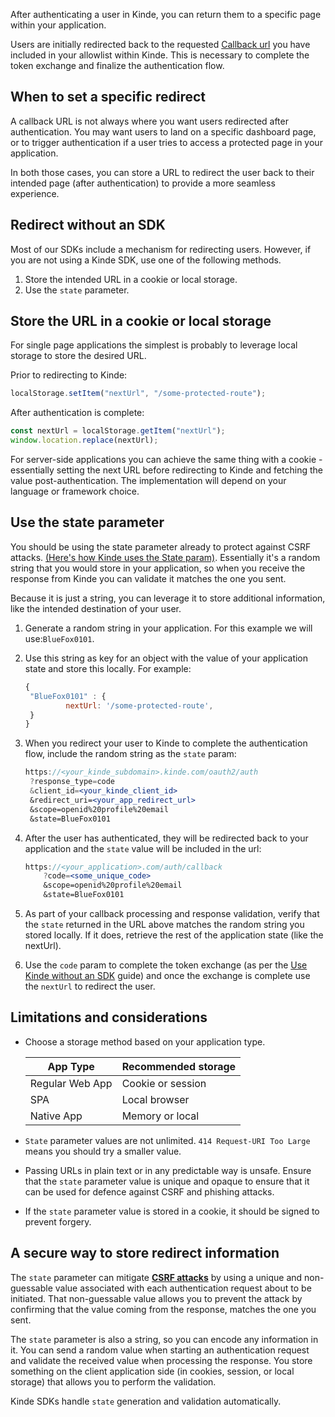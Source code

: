
After authenticating a user in Kinde, you can return them to a specific page within your application.

Users are initially redirected back to the requested [Callback url](/get-started/connect/callback-urls/) you have included in your allowlist within Kinde. This is necessary to complete the token exchange and finalize the authentication flow.

## When to set a specific redirect

A callback URL is not always where you want users redirected after authentication. You may want users to land on a specific dashboard page, or to trigger authentication if a user tries to access a protected page in your application.

In both those cases, you can store a URL to redirect the user back to their intended page (after authentication) to provide a more seamless experience.

## Redirect without an SDK

Most of our SDKs include a mechanism for redirecting users. However, if you are not using a Kinde SDK, use one of the following methods.

1. Store the intended URL in a cookie or local storage.
2. Use the `state` parameter.

## Store the URL in a cookie or local storage

For single page applications the simplest is probably to leverage local storage to store the desired URL.

Prior to redirecting to Kinde:

```jsx
localStorage.setItem("nextUrl", "/some-protected-route");
```

After authentication is complete:

```jsx
const nextUrl = localStorage.getItem("nextUrl");
window.location.replace(nextUrl);
```

For server-side applications you can achieve the same thing with a cookie - essentially setting the next URL before redirecting to Kinde and fetching the value post-authentication. The implementation will depend on your language or framework choice.

## Use the state parameter

You should be using the state parameter already to protect against CSRF attacks. [(Here's how Kinde uses the State param)](/get-started/learn-about-kinde/kinde-product-security/#csrf-protections-via-state-parameter). Essentially it's a random string that you would store in your application, so when you receive the response from Kinde you can validate it matches the one you sent.

Because it is just a string, you can leverage it to store additional information, like the intended destination of your user.

1. Generate a random string in your application. For this example we will use:`BlueFox0101`.
2. Use this string as key for an object with the value of your application state and store this locally. For example:

   ```jsx
   {
   	"BlueFox0101" : {
   			nextUrl: '/some-protected-route',
   	}
   }
   ```

3. When you redirect your user to Kinde to complete the authentication flow, include the random string as the `state` param:

   ```jsx
   https://<your_kinde_subdomain>.kinde.com/oauth2/auth
   	?response_type=code
   	&client_id=<your_kinde_client_id>
   	&redirect_uri=<your_app_redirect_url>
   	&scope=openid%20profile%20email
   	&state=BlueFox0101
   ```

4. After the user has authenticated, they will be redirected back to your application and the `state` value will be included in the url:

   ```jsx
   https://<your_application>.com/auth/callback
       ?code=<some_unique_code>
       &scope=openid%20profile%20email
       &state=BlueFox0101
   ```

5. As part of your callback processing and response validation, verify that the `state` returned in the URL above matches the random string you stored locally. If it does, retrieve the rest of the application state (like the nextUrl).
6. Use the `code` param to complete the token exchange (as per the [Use Kinde without an SDK](/developer-tools/about/using-kinde-without-an-sdk/#handling-the-callback) guide) and once the exchange is complete use the `nextUrl` to redirect the user.

## **Limitations and considerations**

- Choose a storage method based on your application type.

  | App Type        | Recommended storage |
  | --------------- | ------------------- |
  | Regular Web App | Cookie or session   |
  | SPA             | Local browser       |
  | Native App      | Memory or local     |

- `State` parameter values are not unlimited. `414 Request-URI Too Large` means you should try a smaller value.
- Passing URLs in plain text or in any predictable way is unsafe. Ensure that the `state` parameter value is unique and opaque to ensure that it can be used for defence against CSRF and phishing attacks.
- If the `state` parameter value is stored in a cookie, it should be signed to prevent forgery.

## A secure way to store redirect information

The `state` parameter can mitigate [**CSRF attacks**](https://en.wikipedia.org/wiki/Cross-site_request_forgery) by using a unique and non-guessable value associated with each authentication request about to be initiated. That non-guessable value allows you to prevent the attack by confirming that the value coming from the response, matches the one you sent.

The `state` parameter is also a string, so you can encode any information in it. You can send a random value when starting an authentication request and validate the received value when processing the response. You store something on the client application side (in cookies, session, or local storage) that allows you to perform the validation.

Kinde SDKs handle `state` generation and validation automatically.
